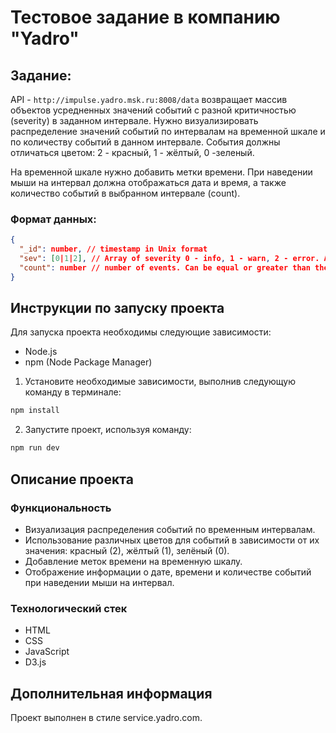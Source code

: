 # Тестовое задание в компанию "Yadro"

## Задание:

API - `http://impulse.yadro.msk.ru:8008/data` возвращает массив объектов усредненных значений событий с разной критичностью (severity) в заданном интервале.
Нужно визуализировать распределение значений событий по интервалам на временной шкале и по количеству событий в данном интервале. События должны отличаться цветом: 2 - красный, 1 - жёлтый, 0 -зеленый.

На временной шкале нужно добавить метки времени. При наведении мыши на интервал должна отображаться дата и время, а также количество событий в выбранном интервале (count).

### Формат данных:

```json
{
  "_id": number, // timestamp in Unix format
  "sev": [0|1|2], // Array of severity 0 - info, 1 - warn, 2 - error. Array length < 200
  "count": number // number of events. Can be equal or greater than the length of 'sev'
}

```

## Инструкции по запуску проекта

Для запуска проекта необходимы следующие зависимости:

- Node.js
- npm (Node Package Manager)



1. Установите необходимые зависимости, выполнив следующую команду в терминале:

```bash
npm install
```

2. Запустите проект, используя команду:

```bash
npm run dev
```

## Описание проекта

### Функциональность

- Визуализация распределения событий по временным интервалам.
- Использование различных цветов для событий в зависимости от их значения: красный (2), жёлтый (1), зелёный (0).
- Добавление меток времени на временную шкалу.
- Отображение информации о дате, времени и количестве событий при наведении мыши на интервал.

### Технологический стек

- HTML
- CSS
- JavaScript
- D3.js

## Дополнительная информация

Проект выполнен в стиле service.yadro.com.
